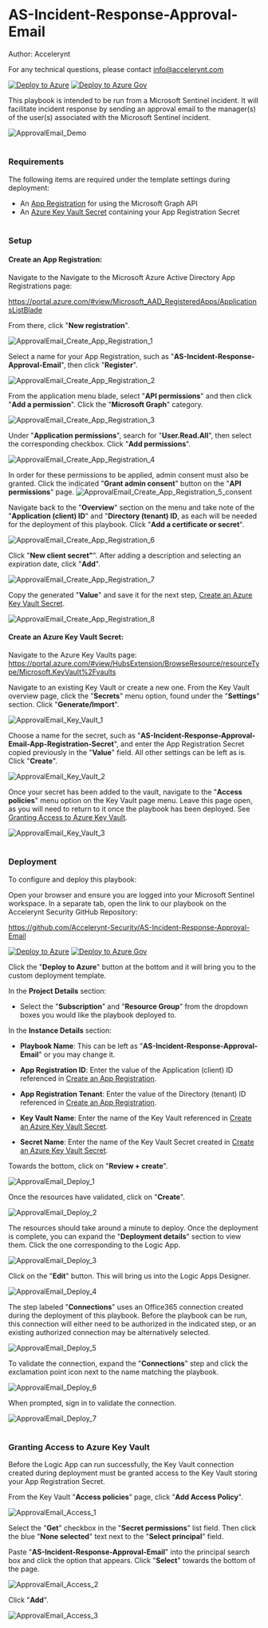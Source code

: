 # AS-Incident-Response-Approval-Email

Author: Accelerynt

For any technical questions, please contact info@accelerynt.com  

[![Deploy to Azure](https://aka.ms/deploytoazurebutton)](https://portal.azure.com/#create/Microsoft.Template/uri/https%3A%2F%2Fraw.githubusercontent.com%2FAccelerynt-Security%2FAS-Incident-Response-Approval-Email%2Fmain%2Fazuredeploy.json)
[![Deploy to Azure Gov](https://aka.ms/deploytoazuregovbutton)](https://portal.azure.us/#create/Microsoft.Template/uri/https%3A%2F%2Fraw.githubusercontent.com%2FAccelerynt-Security%2FAS-Incident-Response-Approval-Email%2Fmain%2Fazuredeploy.json)       

This playbook is intended to be run from a Microsoft Sentinel incident. It will facilitate incident response by sending an approval email to the manager(s) of the user(s) associated with the Microsoft Sentinel incident.

![ApprovalEmail_Demo](Images/ApprovalEmail_Demo.png)
 
                                                                                                                                
#
### Requirements
                                                                                                                                     
The following items are required under the template settings during deployment: 

* An [App Registration](https://github.com/Accelerynt-Security/AS-Incident-Response-Approval-Email#create-an-app-registration) for using the Microsoft Graph API
* An [Azure Key Vault Secret](https://github.com/Accelerynt-Security/AS-Incident-Response-Approval-Email#create-an-azure-key-vault-secret) containing your App Registration Secret 


# 
### Setup
                                                                                                                                     
#### Create an App Registration:
 
Navigate to the Navigate to the Microsoft Azure Active Directory App Registrations page:

https://portal.azure.com/#view/Microsoft_AAD_RegisteredApps/ApplicationsListBlade

From there, click "**New registration**".

![ApprovalEmail_Create_App_Registration_1](Images/ApprovalEmail_Create_App_Registration_1.png)

Select a name for your App Registration, such as "**AS-Incident-Response-Approval-Email**", then click "**Register**".

![ApprovalEmail_Create_App_Registration_2](Images/ApprovalEmail_Create_App_Registration_2.png)

From the application menu blade, select "**API permissions**" and then click "**Add a permission**". Click the "**Microsoft Graph**" category.

![ApprovalEmail_Create_App_Registration_3](Images/ApprovalEmail_Create_App_Registration_3.png)

Under "**Application permissions**", search for "**User.Read.All**", then select the corresponding checkbox. Click "**Add permissions**".

![ApprovalEmail_Create_App_Registration_4](Images/ApprovalEmail_Create_App_Registration_4.png)

In order for these permissions to be applied, admin consent must also be granted. Click the indicated "**Grant admin consent**" button on the "**API permissions**" page.
![ApprovalEmail_Create_App_Registration_5_consent](Images/ApprovalEmail_Create_App_Registration_5.png)

Navigate back to the "**Overview**" section on the menu and take note of the "**Application (client) ID**" and "**Directory (tenant) ID**, as each will be needed for the deployment of this playbook. Click "**Add a certificate or secret**".

![ApprovalEmail_Create_App_Registration_6](Images/ApprovalEmail_Create_App_Registration_6.png)

Click "**New client secret"**". After adding a description and selecting an expiration date, click "**Add**".

![ApprovalEmail_Create_App_Registration_7](Images/ApprovalEmail_Create_App_Registration_7.png)

Copy the generated "**Value**" and save it for the next step, [Create an Azure Key Vault Secret](https://github.com/Accelerynt-Security/AS-Incident-Response-Approval-Email#create-an-azure-key-vault-secret).

![ApprovalEmail_Create_App_Registration_8](Images/ApprovalEmail_Create_App_Registration_8.png)


#### Create an Azure Key Vault Secret:

Navigate to the Azure Key Vaults page: https://portal.azure.com/#view/HubsExtension/BrowseResource/resourceType/Microsoft.KeyVault%2Fvaults

Navigate to an existing Key Vault or create a new one. From the Key Vault overview page, click the "**Secrets**" menu option, found under the "**Settings**" section. Click "**Generate/Import**".

![ApprovalEmail_Key_Vault_1](Images/ApprovalEmail_Key_Vault_1.png)

Choose a name for the secret, such as "**AS-Incident-Response-Approval-Email-App-Registration-Secret**", and enter the App Registration Secret copied previously in the "**Value**" field. All other settings can be left as is. Click "**Create**". 

![ApprovalEmail_Key_Vault_2](Images/ApprovalEmail_Key_Vault_2.png)

Once your secret has been added to the vault, navigate to the "**Access policies**" menu option on the Key Vault page menu. Leave this page open, as you will need to return to it once the playbook has been deployed. See [Granting Access to Azure Key Vault](https://github.com/Accelerynt-Security/AS-Incident-Response-Approval-Email#granting-access-to-azure-key-vault).

![ApprovalEmail_Key_Vault_3](Images/ApprovalEmail_Key_Vault_3.png)


#
### Deployment                                                                                                         
                                                                                                        
To configure and deploy this playbook:
 
Open your browser and ensure you are logged into your Microsoft Sentinel workspace. In a separate tab, open the link to our playbook on the Accelerynt Security GitHub Repository:

https://github.com/Accelerynt-Security/AS-Incident-Response-Approval-Email

[![Deploy to Azure](https://aka.ms/deploytoazurebutton)](https://portal.azure.com/#create/Microsoft.Template/uri/https%3A%2F%2Fraw.githubusercontent.com%2FAccelerynt-Security%2FAS-Incident-Response-Approval-Email%2Fmain%2Fazuredeploy.json)
[![Deploy to Azure Gov](https://aka.ms/deploytoazuregovbutton)](https://portal.azure.us/#create/Microsoft.Template/uri/https%3A%2F%2Fraw.githubusercontent.com%2FAccelerynt-Security%2FAS-Incident-Response-Approval-Email%2Fmain%2Fazuredeploy.json)                                             

Click the "**Deploy to Azure**" button at the bottom and it will bring you to the custom deployment template.

In the **Project Details** section:

* Select the "**Subscription**" and "**Resource Group**" from the dropdown boxes you would like the playbook deployed to.  

In the **Instance Details** section:   

* **Playbook Name**: This can be left as "**AS-Incident-Response-Approval-Email**" or you may change it.  

* **App Registration ID**: Enter the value of the Application (client) ID referenced in [Create an App Registration](https://github.com/Accelerynt-Security/AS-Incident-Response-Approval-Email#create-an-app-registration).

* **App Registration Tenant**: Enter the value of the Directory (tenant) ID referenced in [Create an App Registration](https://github.com/Accelerynt-Security/AS-Incident-Response-Approval-Email#create-an-app-registration).

* **Key Vault Name**: Enter the name of the Key Vault referenced in [Create an Azure Key Vault Secret](https://github.com/Accelerynt-Security/AS-Incident-Response-Approval-Email#create-an-azure-key-vault-secret).

* **Secret Name**: Enter the name of the Key Vault Secret created in [Create an Azure Key Vault Secret](https://github.com/Accelerynt-Security/AS-Incident-Response-Approval-Email#create-an-azure-key-vault-secret).

Towards the bottom, click on "**Review + create**". 

![ApprovalEmail_Deploy_1](Images/ApprovalEmail_Deploy_1.png)

Once the resources have validated, click on "**Create**".

![ApprovalEmail_Deploy_2](Images/ApprovalEmail_Deploy_2.png)

The resources should take around a minute to deploy. Once the deployment is complete, you can expand the "**Deployment details**" section to view them.
Click the one corresponding to the Logic App.

![ApprovalEmail_Deploy_3](Images/ApprovalEmail_Deploy_3.png)

Click on the "**Edit**" button. This will bring us into the Logic Apps Designer.

![ApprovalEmail_Deploy_4](Images/ApprovalEmail_Deploy_4.png)

The step labeled "**Connections**" uses an Office365 connection created during the deployment of this playbook. Before the playbook can be run, this connection will either need to be authorized in the indicated step, or an existing authorized connection may be alternatively selected.

![ApprovalEmail_Deploy_5](Images/ApprovalEmail_Deploy_5.png)

To validate the connection, expand the "**Connections**" step and click the exclamation point icon next to the name matching the playbook.
                                                                                                
![ApprovalEmail_Deploy_6](Images/ApprovalEmail_Deploy_6.png)

When prompted, sign in to validate the connection.                                                                                                
                                                                                                
![ApprovalEmail_Deploy_7](Images/ApprovalEmail_Deploy_7.png)


#
### Granting Access to Azure Key Vault

Before the Logic App can run successfully, the Key Vault connection created during deployment must be granted access to the Key Vault storing your App Registration Secret.

From the Key Vault "**Access policies**" page, click "**Add Access Policy**".

![ApprovalEmail_Access_1](Images/ApprovalEmail_Access_1.png)

Select the "**Get**" checkbox in the "**Secret permissions**" list field. Then click the blue "**None selected**" text next to the "**Select principal**" field.

Paste "**AS-Incident-Response-Approval-Email**" into the principal search box and click the option that appears. Click "**Select**" towards the bottom of the page.

![ApprovalEmail_Access_2](Images/ApprovalEmail_Access_2.png)

Click "**Add**".

![ApprovalEmail_Access_3](Images/ApprovalEmail_Access_3.png)
